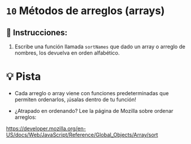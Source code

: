 # `10` Métodos de arreglos (arrays)

## 📝 Instrucciones:

1. Escribe una función llamada `sortNames` que dado un array o arreglo de nombres, los devuelva en orden alfabético.

# 💡 Pista

+ Cada arreglo o array viene con funciones predeterminadas que permiten ordenarlos, ¡úsalas dentro de tu función!

+ ¿Atrapado en ordenando? Lee la página de Mozilla sobre ordenar arreglos:

https://developer.mozilla.org/en-US/docs/Web/JavaScript/Reference/Global_Objects/Array/sort